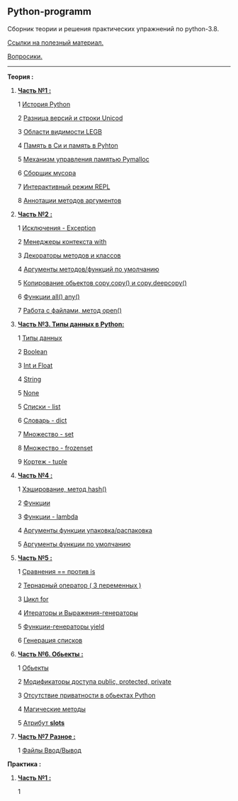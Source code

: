 Python-programm
---

Сборник теории и решения практических упражнений по python-3.8.

[Ссылки на полезный материал.](links.md)

[Вопросики.](questions.md)

---
**Теория :**
 
1)  **[Часть №1 :](Часть_1/)**

    1 [История Python](Часть_1/История_python.md )
    
    2 [Разница версий и строки Unicod](Часть_1/Разница_версий.md )

    3 [Области видимости LEGB](Часть_1/Области_видимости.md)

    4 [Память в Си и память в Pyhton](Часть_1/Память_Си_Python.md)

    5 [Механизм управления памятью Pymalloc](Часть_1/Механизм_памяти_Pymalloc.md )

    6 [Сборщик мусора](Часть_1/Сборщик_мусора.md )
    
    7 [Интерактивный режим REPL](Часть_1/Интерактивный_режим_REPL.md )
    
    8 [Аннотации методов аргументов](Часть_1/Аннотации.md )


2) **[Часть №2 :](Часть_2/)**

    1 [Исключения - Exception](Часть_2/Исключения.md)

    2 [Менеджеры контекста with](Часть_2/Исключения.md)
   
    3 [Декораторы методов и классов](Часть_2/Декораторы.md)
   
    4 [Аргументы методов/функций по умолчанию](Часть_2/)
   
    5 [Копирование обьектов copy.copy() и copy.deepcopy() ](Часть_2/)
   
    6 [Функции all() any() ](Часть_2/)
   
    7 [Работа с файлами, метод open()](Часть_2/)


3) **[Часть №3. Типы данных в Python:](Часть_3/)**

    1 [Типы данных](Часть_3/Типы_данных.md)
   
    2 [Boolean](Часть_3/)
   
    3 [Int и Float](Часть_3/)
   
    4 [String](Часть_3/Строки.md)
   
    5 [None](Часть_3/)
   
    5 [Списки - list](Часть_3/Списки.md)
   
    6 [Словарь - dict](Часть_3/)
   
    7 [Множество - set](Часть_3/)
   
    8 [Множество - frozenset](Часть_3/)
   
    9 [Кортеж - tuple](Часть_3/)


4) **[Часть №4 :](Часть_4/)**

    1 [Хэширование, метод hash()](Часть_4/)

    2 [Функции](Часть_4/Функции.md)
   
    3 [Функции - lambda](Часть_4/Функции_lambda.md)
   
    4 [Аргументы функции упаковка/распаковка](Часть_4/Упаковка_и_распаковка_аргументов_функции.md)
   
    5 [Аргументы функции по умолчанию](Часть_4/Аргументы_функции_по_умолчанию.md)


5) **[Часть №5 :](Часть_5/)**

    1 [Сравнения == против is](Часть_5/)

    2 [Тернарный оператор ( 3 переменных )](Часть_5/)

    3 [Цикл for](Часть_5/)

    4 [Итераторы и Выражения-генераторы ](Часть_5/Итераторы_выражения_генераторы.md)

    5 [Функции-генераторы yield](Часть_5/Функции_генераторы_yield.md)

    6 [Генерация списков](Часть_5/Генерация_списков.md)


6) **[Часть №6. Обьекты :](Часть_6/)**

    1 [Обьекты](Часть_1/ )

    2 [Модификаторы доступа public, protected, private](Часть_1/ )

    3 [Отсутствие приватности в обьектах Python](Часть_1/ )
   
    4 [Магические методы](Часть_1/ )
   
    5 [Атрибут __slots__](Часть_1/ )


7) **[Часть №7 Разное :](Часть_7/)**

    1 [Файлы Ввод/Вывод](Часть_7/ )


**Практика :**

1) **[Часть №1 :](Практика_1/)**

    1 [](Практика_1/)
